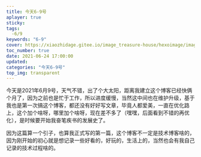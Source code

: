 ```yaml
---
title: 今天6-9号
aplayer: true
sticky:
tags:
  -6/9
keywords: "6-9"  
cover: https://xiaozhidage.gitee.io/image_treasure-house/hexoimage/image/2/wallhaven-3zl5zv.jpg
toc_number: true
date: 2021-06-24 17:00:00
updated:
categories: "今天6-9号"
top_img: transparent
---
```



今天是2021年6月9号，天气不错，出了个大太阳，距离我建立这个博客已经快俩个月了，因为之前也是忙于工作，所以进度缓慢，当然这中间也在维护升级，基于我也是第一次搞这个博客，都还没有好好写文章，毕竟人都爱美，一直在优化路上，这个加个啥呀，哪里加个啥呀，现在差不多了（嘿嘿，后面看到不错的再优化），是时候要开始我奋笔疾书的发展史了。

因为这篇算一个引子，也算我正式写的第一篇，这个博客不一定是技术博客啥的，因为刚开始的初心就是想记录一些好看的，好玩的，生活上的，当然也会有我自己记录的技术过程啥的。



​			
